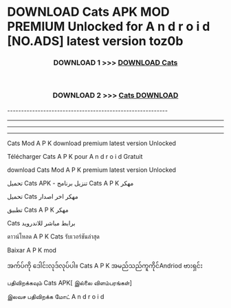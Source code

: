 # DOWNLOAD Cats  APK MOD PREMIUM Unlocked for A n d r o i d [NO.ADS] latest version toz0b 



<div align="center">

<h3>DOWNLOAD 1 >>> <a href="https://getmod2.web.app/?judul=Cats ">DOWNLOAD Cats </a></h3><br>

<h3>DOWNLOAD 2 >>> <a href="https://getmod2.web.app/?judul=Cats ">Cats  DOWNLOAD </a></h3>

</div>
----------------------------------------------------------

----------------------------------------------------------

----------------------------------------------------------

----------------------------------------------------------

Cats  Mod A P K download premium latest version Unlocked

Télécharger Cats  A P K pour A n d r o i d Gratuit

download Cats  Mod A P K premium latest version Unlocked

تحميل Cats  APK - تنزيل برنامج Cats  A P K مهكر

تحميل Cats  مهكر اخر اصدار

تطبيق Cats  A P K مهكر

Cats  برابط مباشر للاندرويد

ดาวน์โหลด A P K Cats  รับเวอร์ชันล่าสุด

Baixar A P K mod

အက်ပ်ကို ဒေါင်းလုဒ်လုပ်ပါ။ Cats  A P K အမည်သည်ကူကိုင်Andriod ဗားရှင်း

பதிவிறக்கவும் Cats  APK[ இல்லை விளம்பரங்கள்] 
 
இலவச பதிவிறக்க மோட் A n d r o i d



